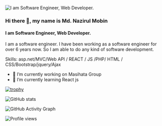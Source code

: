 ![I am Software Engineer, Web Developer.](https://media.licdn.com/dms/image/C5616AQGV-q-AjoMbFg/profile-displaybackgroundimage-shrink_350_1400/0/1620548091065?e=1680739200&v=beta&t=tr-eZd7IMnkK2sLr-SG6XftZ7rGu8rKDXGoJBDPv9Eg)
### Hi there 👋, my name is Md. Nazirul Mobin
#### I am Software Engineer, Web Developer.


I am a software engineer. I have been working as a software engineer for over 6 years now. So I am able to do any kind of software development.

Skills: asp.net/MVC/Web API / REACT / JS /PHP/ HTML / CSS/Bootstrap/jquery/Ajax

- 🔭 I’m currently working on Masihata Group 
- 🌱 I’m currently learning React js 


  

[![trophy](https://github-profile-trophy.vercel.app/?username=https://github.com/nazirulmobin)](https://github.com/ryo-ma/github-profile-trophy)

![GitHub stats](https://github-readme-stats.vercel.app/api?username=https://github.com/nazirulmobin&show_icons=true)  

![GitHub Activity Graph](https://activity-graph.herokuapp.com/graph?username=https://github.com/nazirulmobin)  

![Profile views](https://gpvc.arturio.dev/https://github.com/nazirulmobin)  
